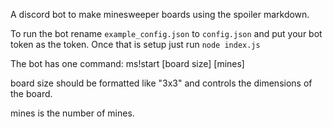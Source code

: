 A discord bot to make minesweeper boards using the spoiler markdown.

To run the bot rename `example_config.json` to `config.json` and put your bot token as the token.
Once that is setup just run `node index.js`

The bot has one command:
ms!start [board size] [mines]

board size should be formatted like "3x3" and controls the dimensions of the board.

mines is the number of mines.
